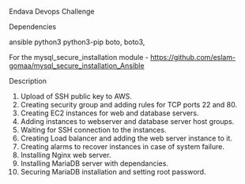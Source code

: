 
Endava Devops Challenge

Dependencies

ansible
python3
python3-pip
boto, boto3, 

For the mysql_secure_installation module - https://github.com/eslam-gomaa/mysql_secure_installation_Ansible


Description 

1. Upload of SSH public key to AWS.
2. Creating security group and adding rules for TCP ports 22 and 80.
3. Creating EC2 instances for web and database servers. 
4. Adding instances to webserver and database server host groups.
5. Waiting for SSH connection to the instances.
6. Creating Load balancer and adding the web server instance to it.
7. Creating alarms to recover instances in case of system failure. 
8. Installing Nginx web server.
9. Installing MariaDB server with dependancies.
10. Securing MariaDB installation and setting root password.
